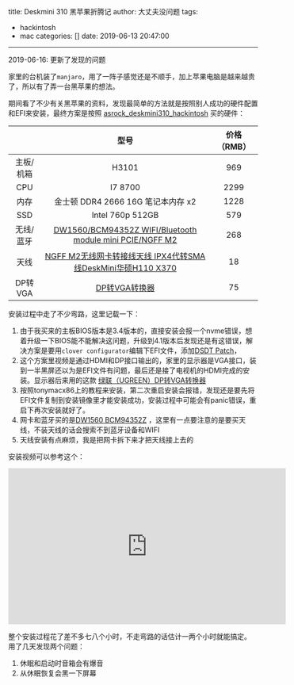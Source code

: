 title: Deskmini 310 黑苹果折腾记
author: 大丈夫没问题
tags:
  - hackintosh
  - mac
categories: []
date: 2019-06-13 20:47:00
---
2019-06-16: 更新了发现的问题

家里的台机装了`manjaro`，用了一阵子感觉还是不顺手，加上苹果电脑是越来越贵了，所以有了弄一台黑苹果的想法。

期间看了不少有关黑苹果的资料，发现最简单的方法就是按照别人成功的硬件配置和EFI来安装，最终方案是按照 [asrock_deskmini310_hackintosh](https://github.com/liminghuang/asrock_deskmini310_hackintosh) 买的硬件：

|           |                                                 型号                                                | 价格（RMB） |
|:---------:|:---------------------------------------------------------------------------------------------------:|:----:|
|   主板/机箱 |                                                H3101                                                |  969 |
|    CPU    |                                               I7 8700                                               | 2299 |
|    内存   |                                  金士顿 DDR4 2666 16G 笔记本内存 x2                                 | 1228 |
|    SSD    |                                           Intel 760p 512GB                                          |  579 |
| 无线/蓝牙 |   [DW1560/BCM94352Z WIFI/Bluetooth module mini PCIE/NGFF M2](https://m.tb.cn/h.e4MwVdx?sm=19957d)   |  268 |
|    天线   | [NGFF M2无线网卡转接线天线 IPX4代转SMA线DeskMini华硕H110 X370](https://m.tb.cn/h.efged5F?sm=98c2ff) |  18  |
|  DP转VGA  |                     [DP转VGA转换器](https://item.m.jd.com/product/2388562.html)                     |  75  |

安装过程中走了不少弯路，这里记载一下：

1. 由于我买来的主板BIOS版本是3.4版本的，直接安装会报一个nvme错误，想着升级一下BIOS能不能解决这问题，升级到4.1版本后发现还是有这错误，解决方案是要用`clover configurator`编辑下EFI文件，添加[DSDT Patch](https://github.com/liminghuang/asrock_deskmini310_hackintosh#for-bios-4x)，
2. 这个方案里视频是通过HDMI和DP接口输出的，家里的显示器是VGA接口，装到一半黑屏还以为是EFI文件有问题，最后还是接了电视机的HDMI完成的安装。显示器后来用的这款 [绿联（UGREEN）DP转VGA转换器](https://item.m.jd.com/product/2388562.html?wxa_abtest=o&utm_source=iosapp&utm_medium=appshare&utm_campaign=t_335139774&utm_term=CopyURL&ad_od=share&ShareTm=gBDVk/8FzqoyyiWF%2Bv1OIUIRUi7tkAujQ2W5kHCYvZ8/1U6vzEh6m/p%2BK89EebnQhqmJ1oxCkQnfud9J9BMq/DxjfW59qvVVq1tdhSxzZMmCRBYn0NhOZIMhri0oFY/lSTnjQhGZle9gajwgMjfj0W/51ImsB2idtcaXpvBrLF0=)
3. 按照tonymacx86上的教程来安装，第二次重启安装会报错，发现还是要先将EFI文件复制到安装镜像里才能安装成功，安装过程中可能会有panic错误，重启下再次安装就好了。
4. 网卡和蓝牙买的是[DW1560 BCM94352Z](https://item.taobao.com/item.htm?ut_sk=1.WqN7QogLod0DAI3%2BU31NQxC1_21380790_1560070740119.Copy.1&id=524391843184&sourceType=item&price=53-351&suid=80BF8BDA-6252-471B-ADFD-C75185B4E4FD&un=bf3363486317a89a4b68d5f77a161062&share_crt_v=1&sp_tk=77+lWVBFQ1lWajhFTXDvv6U=&cpp=1&shareurl=true&spm=a313p.22.27q.1040917476894&short_name=h.e4MwVdx&sm=19957d&app=chrome) ，这里有一点要注意的是要买天线，不装天线的话会搜索不到蓝牙设备和WIFI
5. 天线安装有点麻烦，我是把网卡拆下来才把天线接上去的

安装视频可以参考这个：
<iframe width="560" height="315" src="https://www.youtube.com/embed/KnoS3zWpElo" frameborder="0" allow="accelerometer; autoplay; encrypted-media; gyroscope; picture-in-picture" allowfullscreen></iframe>

整个安装过程花了差不多七八个小时，不走弯路的话估计一两个小时就能搞定。
用了几天发现两个问题：
1. 休眠和启动时音箱会有爆音
2. 从休眠恢复会黑一下屏幕


